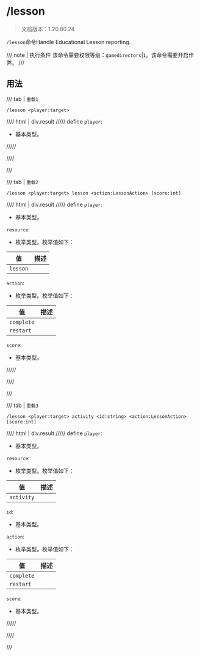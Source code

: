 # /lesson

> 文档版本：1.20.80.24

`/lesson`命令Handle Educational Lesson reporting.

/// note | 执行条件
该命令需要权限等级：`gamedirectors`|`1`。该命令需要开启作弊。
///

## 用法

/// tab | `重载1`
```mcfunction
/lesson <player:target>
```

//// html | div.result
///// define
`player`: <!-- md:samp target -->

- 基本类型。


/////

////

///

/// tab | `重载2`
```mcfunction
/lesson <player:target> lesson <action:LessonAction> [score:int]
```

//// html | div.result
///// define
`player`: <!-- md:samp target -->

- 基本类型。

`resource`: <!-- md:samp LessonType -->

- 枚举类型。枚举值如下：

|值|描述|
|---|---|
|`lesson`||


`action`: <!-- md:samp LessonAction -->

- 枚举类型。枚举值如下：

|值|描述|
|---|---|
|`complete`||
|`restart`||


`score`: <!-- md:samp int -->

- 基本类型。


/////

////

///

/// tab | `重载3`
```mcfunction
/lesson <player:target> activity <id:string> <action:LessonAction> [score:int]
```

//// html | div.result
///// define
`player`: <!-- md:samp target -->

- 基本类型。

`resource`: <!-- md:samp LessonActivityType -->

- 枚举类型。枚举值如下：

|值|描述|
|---|---|
|`activity`||


`id`: <!-- md:samp string -->

- 基本类型。

`action`: <!-- md:samp LessonAction -->

- 枚举类型。枚举值如下：

|值|描述|
|---|---|
|`complete`||
|`restart`||


`score`: <!-- md:samp int -->

- 基本类型。


/////

////

///
